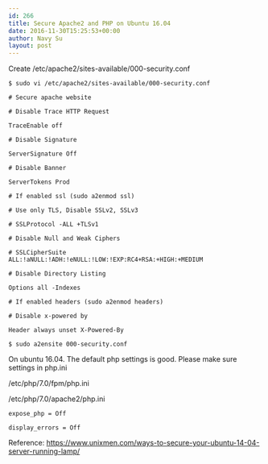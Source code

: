 ```yaml
---
id: 266
title: Secure Apache2 and PHP on Ubuntu 16.04
date: 2016-11-30T15:25:53+00:00
author: Navy Su
layout: post
---
```

Create /etc/apache2/sites-available/000-security.conf

~~~shell
$ sudo vi /etc/apache2/sites-available/000-security.conf

# Secure apache website

# Disable Trace HTTP Request

TraceEnable off

# Disable Signature

ServerSignature Off

# Disable Banner

ServerTokens Prod

# If enabled ssl (sudo a2enmod ssl)

# Use only TLS, Disable SSLv2, SSLv3

# SSLProtocol -ALL +TLSv1

# Disable Null and Weak Ciphers

# SSLCipherSuite ALL:!aNULL:!ADH:!eNULL:!LOW:!EXP:RC4+RSA:+HIGH:+MEDIUM

# Disable Directory Listing

Options all -Indexes

# If enabled headers (sudo a2enmod headers)

# Disable x-powered by

Header always unset X-Powered-By
~~~

~~~shell
$ sudo a2ensite 000-security.conf
~~~

On ubuntu 16.04. The default php settings is good. Please make sure settings in php.ini

/etc/php/7.0/fpm/php.ini

/etc/php/7.0/apache2/php.ini

~~~shell
expose_php = Off

display_errors = Off
~~~

Reference: <a href="https://www.unixmen.com/ways-to-secure-your-ubuntu-14-04-server-running-lamp/" target="_blank">https://www.unixmen.com/ways-to-secure-your-ubuntu-14-04-server-running-lamp/</a>